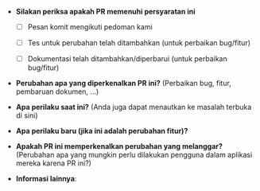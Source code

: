 * **Silakan periksa apakah PR memenuhi persyaratan ini**
  - [ ] Pesan komit mengikuti pedoman kami
  - [ ] Tes untuk perubahan telah ditambahkan (untuk perbaikan bug/fitur)
  - [ ] Dokumentasi telah ditambahkan/diperbarui (untuk perbaikan bug/fitur)


* **Perubahan apa yang diperkenalkan PR ini?** (Perbaikan bug, fitur, pembaruan dokumen, ...)



* **Apa perilaku saat ini?** (Anda juga dapat menautkan ke masalah terbuka di sini)



* **Apa perilaku baru (jika ini adalah perubahan fitur)?**



* **Apakah PR ini memperkenalkan perubahan yang melanggar?** (Perubahan apa yang mungkin perlu dilakukan pengguna dalam aplikasi mereka karena PR ini?)



* **Informasi lainnya**:

